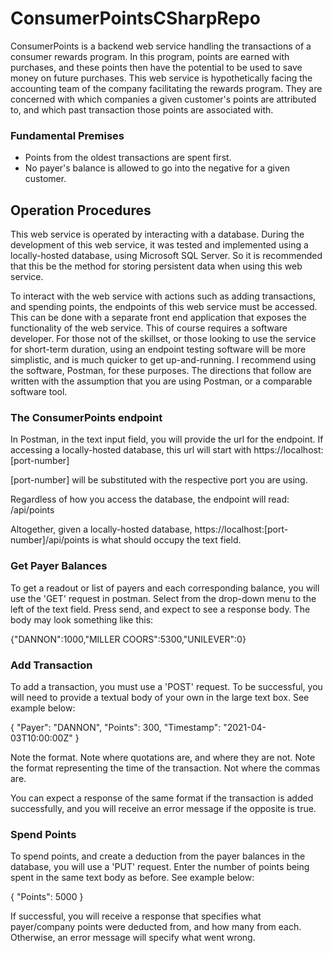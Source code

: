 # ConsumerPointsCSharpRepo
ConsumerPoints is a backend web service handling the transactions of a consumer rewards program. In this program, points are earned with purchases, and these points then have the potential to be used to save money on future purchases. This web service is hypothetically facing the accounting team of the company facilitating the rewards program. They are concerned with which companies a given customer's points are attributed to, and which past transaction those points are associated with.  

### Fundamental Premises
- Points from the oldest transactions are spent first.
- No payer's balance is allowed to go into the negative for a given customer.

## Operation Procedures
This web service is operated by interacting with a database. During the development of this web service, it was tested and implemented using a locally-hosted database, using Microsoft SQL Server. So it is recommended that this be the method for storing persistent data when using this web service. 

To interact with the web service with actions such as adding transactions, and spending points, the endpoints of this web service must be accessed.  This can be done with a separate front end application that exposes the functionality of the web service. This of course requires a software developer. For those not of the skillset, or those looking to use the service for short-term duration, using an endpoint testing software will be more simplistic, and is much quicker to get up-and-running. I recommend using the software, Postman, for these purposes.  The directions that follow are written with the assumption that you are using Postman, or a comparable software tool.  

### The ConsumerPoints endpoint
In Postman, in the text input field, you will provide the url for the endpoint.  If accessing a locally-hosted database, this url will start with https://localhost:[port-number]

[port-number] will be substituted with the respective port you are using. 

Regardless of how you access the database, the endpoint will read:  /api/points

Altogether, given a locally-hosted database, https://localhost:[port-number]/api/points is what should occupy the text field. 

### Get Payer Balances
To get a readout or list of payers and each corresponding balance, you will use the 'GET' request in postman. Select from the drop-down menu to the left of the text field. Press send, and expect to see a response body. The body may look something like this:

{"DANNON":1000,"MILLER COORS":5300,"UNILEVER":0}

### Add Transaction
To add a transaction, you must use a 'POST' request. To be successful, you will need to provide a textual body of your own in the large text box. See example below:

{
  "Payer": "DANNON",
  "Points": 300,
  "Timestamp": "2021-04-03T10:00:00Z"
}

Note the format. Note where quotations are, and where they are not. Note the format representing the time of the transaction. Not where the commas are. 

You can expect a response of the same format if the transaction is added successfully, and you will receive an error message if the opposite is true.

### Spend Points
To spend points, and create a deduction from the payer balances in the database, you will use a 'PUT' request. Enter the number of points being spent in the same text body as before. See example below:

{
  "Points": 5000
}

If successful, you will receive a response that specifies what payer/company points were deducted from, and how many from each. Otherwise, an error message will specify what went wrong. 

